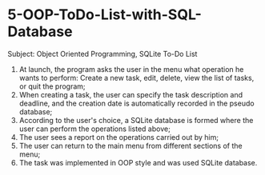 # 5-OOP-ToDo-List-with-SQL-Database


Subject: Object Oriented Programming, SQLite To-Do List

1. At launch, the program asks the user in the menu what operation he wants to perform:
   Create a new task, edit, delete, view the list of tasks, or quit the program;
2. When creating a task, the user can specify the task description and deadline, and 
   the creation date is automatically recorded in the pseudo database;
3. According to the user's choice, a SQLite database is formed where the user can perform the operations listed above;
4. The user sees a report on the operations carried out by him;
5. The user can return to the main menu from different sections of the menu;
6. The task was implemented in OOP style and was used SQLite database.
